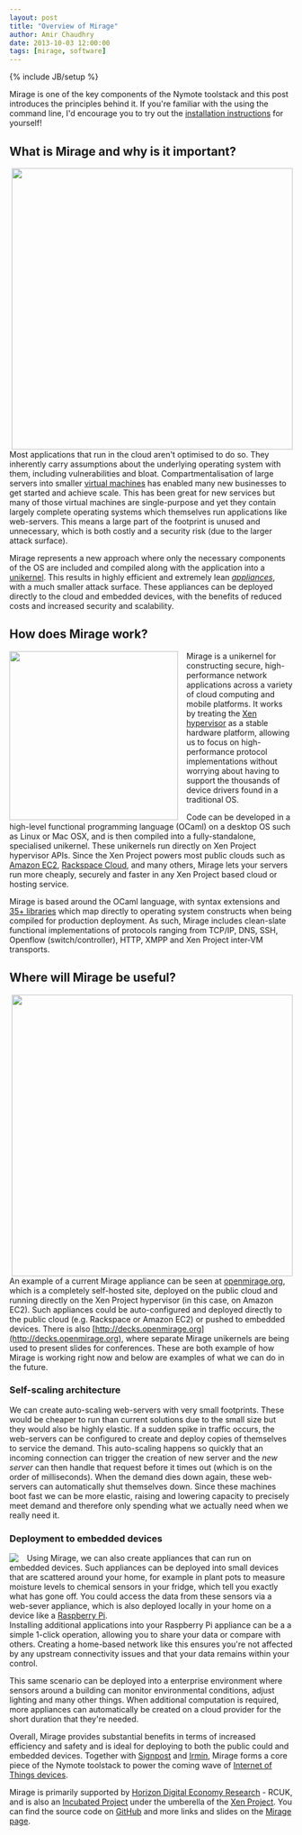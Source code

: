 ```yaml
---
layout: post
title: "Overview of Mirage"
author: Amir Chaudhry
date: 2013-10-03 12:00:00
tags: [mirage, software]
---
```

{% include JB/setup %}

Mirage is one of the key components of the Nymote toolstack and this post 
introduces the principles behind it. If you're familiar with the using the 
command line, I'd encourage you to try out the 
[installation instructions][mirage-install] for yourself!

## What is Mirage and why is it important? 

<a href="http://www.berndnaut.nl/images/NimbusNP3web.jpg"><img style="float:right; margin-left: 15px;" width="500" src="/images/nimbus-np3-smilde.jpg"></a>
Most applications that run in the cloud aren't optimised to do so.  They 
inherently carry assumptions about the underlying operating system with 
them, including vulnerabilities and bloat. 
Compartmentalisation of large servers into smaller [virtual machines][] has 
enabled many new businesses to get started and achieve scale.  This has been 
great for new services but many of those virtual machines are single-purpose 
and yet they contain largely complete operating systems which themselves run 
applications like web-servers.  This means a large part of the footprint is 
unused and unnecessary, which is both costly and a security risk (due to the 
larger attack surface).

Mirage represents a new approach where only the necessary components of the 
OS are included and compiled along with the application into a 
[unikernel][].
This results in highly efficient and extremely lean *[appliances][]*, with a 
much smaller attack surface.  These appliances can be deployed directly to 
the cloud and embedded devices, with the benefits of reduced costs and 
increased security and scalability.

## How does Mirage work?

<a href="http://www.xenproject.org/developers/teams/hypervisor.html"><img style="float:left; margin-right: 15px;" width="300" src="/images/Xen-Panda-Ecosystem-1-500px.png"></a>
Mirage is a unikernel for constructing secure, high-performance network 
applications across a variety of cloud computing and mobile platforms. It 
works by treating the [Xen hypervisor][Xen] as a stable hardware platform, allowing 
us to focus on high-performance protocol implementations without worrying 
about having to support the thousands of device drivers found in a 
traditional OS.

Code can be developed in a high-level functional programming language (OCaml)
on a desktop OS such as Linux or Mac OSX, and is then compiled into a 
fully-standalone, specialised unikernel. These unikernels run directly 
on Xen Project hypervisor APIs. Since the Xen Project powers most public 
clouds such as [Amazon EC2][], [Rackspace Cloud][], and many others, Mirage 
lets your servers run more cheaply, securely and faster in any Xen Project 
based cloud or hosting service.

Mirage is based around the OCaml language, with syntax extensions and 
[35+ libraries][mirage-repos] which map directly to operating system constructs when being 
compiled for production deployment. As such, Mirage includes clean-slate 
functional implementations of protocols ranging from TCP/IP, DNS, SSH, 
Openflow (switch/controller), HTTP, XMPP and Xen Project inter-VM transports.

<!--Some of the new applications we are building using Mirage include the 
next-generation Xen Cloud Platform (a widely deployed open-source Xen 
distribution), dubbed [Project Windsor][]. -->


## Where will Mirage be useful?

<a href="http://www.flickr.com/photos/radnezeoz/7343684238/"><img style="float:right; margin-left: 15px;" width="500" src="/images/cumulous-cruisin.jpg"></a>
An example of a current Mirage appliance can be seen at 
[openmirage.org][mirage-www], 
which is a completely self-hosted site, deployed on the public cloud and running directly on the Xen Project hypervisor (in this case, on 
Amazon EC2). Such appliances could be auto-configured and deployed directly 
to the public cloud (e.g. Rackspace or Amazon EC2) or pushed to embedded 
devices. There is also 
[http://decks.openmirage.org](http://decks.openmirage.org), where separate 
Mirage unikernels are being used to present slides for conferences.  These 
are both example of how Mirage is working right now and below are examples 
of what we can do in the future.

### Self-scaling architecture

We can create auto-scaling web-servers with very small footprints.  These 
would be cheaper to run than current solutions due to the small size but 
they would also be highly elastic.  If a sudden spike in traffic occurs, the 
web-servers can be configured to create and deploy copies of themselves to 
service the demand.  This auto-scaling happens so quickly that an incoming 
connection can trigger the creation of new server and the *new server* can 
then handle that request before it times out (which is on the order of 
milliseconds). When the demand dies down again, these web-servers can 
automatically shut themselves down. Since these machines boot fast we can be 
more elastic, raising and lowering capacity to precisely meet demand and 
therefore only spending what we actually need when we really need it.

### Deployment to embedded devices

<a href="http://www.flickr.com/photos/lukew/6171377827/"><img style="float:left; margin-right: 15px;" src="/images/device-love.jpg"></a>
Using Mirage, we can also create appliances that can run on embedded devices.
Such appliances can be deployed into small devices that are scattered 
around your home, for example in plant pots to measure moisture levels to 
chemical sensors 
in your fridge, which tell you exactly what has gone off.  You could access 
the data from these sensors via a web-sever appliance, which is also 
deployed locally in your home on a device like a [Raspberry Pi][RPi].  
Installing additional applications into your Raspberry Pi appliance can be a 
a simple 1-click operation, allowing you to share your data or compare with 
others.  Creating a home-based network like this ensures you're not affected 
by any upstream connectivity issues and that your data remains within your 
control.  

This same scenario can be deployed into a enterprise environment where 
sensors around a building can monitor environmental conditions, adjust 
lighting and many other things.  When additional computation is required, 
more appliances can automatically be created on a cloud provider for the 
short duration that they're needed.

Overall, Mirage provides substantial benefits in terms of increased 
efficiency and safety and is ideal for deploying to both the public could 
and embedded devices.  Together with [Signpost][] and [Irmin][], Mirage 
forms a core piece of the Nymote toolstack to power the coming wave of 
[Internet of Things devices][iot-wiki].  

Mirage is primarily supported by [Horizon Digital Economy Research][horizon] - RCUK, and is also an 
[Incubated Project](http://www.xenproject.org/developers/teams/mirage-os.html) 
under the umberella of the [Xen Project](http://www.xenproject.org). 
You can find the source code on [GitHub][mirage-github] and more links and
slides on the [Mirage page](/software/mirage).


[mirage-install]: http://openmirage.org/wiki/install
[unikernel]: /docs/2013-asplos-mirage.pdf
[virtual machines]: http://en.wikipedia.org/wiki/Virtual_machine
[appliances]: http://en.wikipedia.org/wiki/Virtual_appliance
[Amazon EC2]: http://aws.amazon.com/ec2/
[Rackspace Cloud]: http://www.rackspace.com/cloud/
[Xen]: http://www.xenproject.org/developers/teams/hypervisor.html
[mirage-repos]: https://github.com/mirage
[Project Windsor]: http://blogs.citrix.com/2012/05/17/introducing-windsor-a-new-xen-based-virtualization-architecture/
[mirage-www]: http://openmirage.org
[RPi]: http://www.raspberrypi.org
[Signpost]: /software/signpost
[Irmin]: /software/irmin
[iot-wiki]: http://en.wikipedia.org/wiki/Internet_of_Things
[horizon]: http://www.horizon.ac.uk
[mirage-github]: http://github.com/mirage
